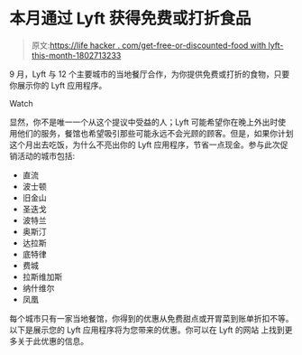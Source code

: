 # 本月通过 Lyft 获得免费或打折食品

> 原文:[https://life hacker . com/get-free-or-discounted-food with lyft-this-month-1802713233](https://lifehacker.com/get-free-or-discounted-food-with-lyft-this-month-1802713233)

9 月，Lyft 与 12 个主要城市的当地餐厅合作，为你提供免费或打折的食物，只要你展示你的 Lyft 应用程序。

Watch

显然，你不是唯一一个从这个提议中受益的人；Lyft 可能希望你在晚上外出时使用他们的服务，餐馆也希望吸引那些可能永远不会光顾的顾客。但是，如果你计划这个月出去吃饭，为什么不亮出你的 Lyft 应用程序，节省一点现金。参与此次促销活动的城市包括:

*   直流
*   波士顿
*   旧金山
*   圣迭戈
*   波特兰
*   奥斯汀
*   达拉斯
*   底特律
*   费城
*   拉斯维加斯
*   纳什维尔
*   凤凰

每个城市只有一家当地餐馆，你得到的优惠从免费甜点或开胃菜到账单折扣不等。以下是展示您的 Lyft 应用程序将为您带来的优惠。你可以在 Lyft 的网站 上找到更多关于此优惠的信息。